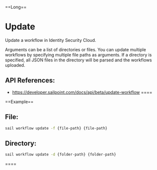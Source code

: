 ==Long==
# Update

Update a workflow in Identity Security Cloud.

Arguments can be a list of directories or files. You can update multiple workflows by specifying multiple file paths as arguments.
If a directory is specified, all JSON files in the directory will be parsed and the workflows uploaded.

## API References:
 - https://developer.sailpoint.com/docs/api/beta/update-workflow
====

==Example==
## File:
```bash
sail workflow update -f {file-path} {file-path}
```

## Directory:
```bash
sail workflow update -d {folder-path} {folder-path}
```
====